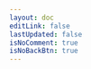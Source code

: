 ```yaml
---
layout: doc
editLink: false
lastUpdated: false
isNoComment: true
isNoBackBtn: true
---
```


<template v-if="tags.length">
  <div class="tags-list">
    <a
      v-for="tag in tags"
      :key="tag"
      :href="`/tags?tag=${encodeURIComponent(tag)}`"
      class="tag-item-link"
      style="text-decoration:none;display:inline-block;"
    >
      <t-tag
        :theme="selectedTag === tag ? 'primary' : 'default'"
        variant="outline"
        shape="round"
        style="cursor:pointer"
      >
        {{ tag }}
        <strong class="tag-count">{{ tagCounts[tag] || 0 }}</strong>
      </t-tag>
    </a>
  </div>
  <div v-if="selectedTag">
    <h2 class="tag-title">
      <a class="header-anchor" :href="`#${selectedTag}`" :aria-label="`锚点 ${selectedTag}`">​</a>
      <span class="tag-label source-han-serif hollow-text">{{ selectedTag }}</span>
    </h2>
    <div v-if="filteredPosts.length === 0" class="no-posts">暂无相关文章</div>
    <div class="tag-post-container" v-for="post in filteredPosts" :key="post.url">
      <a :href="post.url" class="post-link source-han-serif">{{ post.title }}</a>
      <span class="post-date">{{ post.date.string }}</span>
    </div>
  </div>
  <div v-else class="tip-text">点击上方标签可查看相关文章</div>
</template>

<script lang="ts" setup>
import { ref, computed, watchEffect } from "vue";
import { data as posts } from "./.vitepress/theme/posts.data.mts";
import { Tag as TTag } from "tdesign-vue-next";
import { useRouter, useRoute } from "vitepress";

const tags = computed(() => {
  const set = new Set<string>();
  posts.forEach(post => {
    (post.tags || []).forEach(tag => set.add(tag));
  });
  return Array.from(set).sort();
});

const tagCounts = computed(() => {
  const counts: Record<string, number> = {};
  posts.forEach(post => {
    (post.tags || []).forEach(tag => {
      counts[tag] = (counts[tag] || 0) + 1;
    });
  });
  return counts;
});

const selectedTag = ref<string | null>(null);
const filteredPosts = computed(() => {
  if (!selectedTag.value) return [];
  return posts.filter(post => (post.tags || []).includes(selectedTag.value!)).sort((a, b) => b.date.time - a.date.time);
});

const router = useRouter();
const route = useRoute();

function getTagFromQuery() {
  // 兼容 vitepress 2.x query 为空的情况，手动解析
  let tag = route.query?.tag;
  if (!tag && typeof window !== 'undefined') {
    const m = window.location.search.match(/[?&]tag=([^&]+)/);
    if (m) tag = decodeURIComponent(m[1]);
  }
  return typeof tag === 'string' && tag ? tag : null;
}

// 页面加载和路由变化时自动同步 selectedTag
watchEffect(() => {
  selectedTag.value = getTagFromQuery();
});

function onTagClick(tag: string) {}
function clearTag() {
  router.replace("/tags");
}
</script>

<style scoped>
.tags-list {
  margin-bottom: 24px;
  display: flex;
  flex-wrap: wrap;
  gap: 10px 12px;
}
.tag-item-link {
  margin-right: 2px;
}
.tag-item {
  cursor: pointer;
  font-size: 15px;
  transition: box-shadow 0.2s;
}
.tag-item[theme="primary"] {
  box-shadow: 0 2px 8px rgba(0, 98, 255, 0.08);
}
.tag-title {
  margin-bottom: 6px;
  border-top: 0px;
  position: relative;
  top: 0;
  left: 0;
}
.tag-label {
  position: absolute;
  top: 1px;
  left: -6px;
  z-index: -1;
  opacity: .16;
  font-size: 40px;
  font-weight: 900;
  color: var(--vp-c-text-1);
  font-family: 'SourceHanSerifCN', serif;
  letter-spacing: 2px;
}
.tag-post-container {
  display: flex;
  justify-content: space-between;
  margin: 12px 0;
}
.post-link {
  font-weight: 400;
  font-family: 'SourceHanSerifCN', serif;
  font-size: 1.08em;
}
.hollow-text {
  color: var(--vp-c-bg);
  -webkit-text-stroke: 1px var(--vp-c-text-1);
  text-stroke: 1px var(--vp-c-text-1);
}
.post-date {
  opacity: .6;
}
.no-posts {
  color: #888;
  margin-bottom: 20px;
  font-size: 16px;
  text-align: center;
}
.tip-text {
  color: #aaa;
  font-size: 15px;
  margin-top: 16px;
  text-align: center;
}
.back-all-tags {
  margin-top: 24px;
  text-align: right;
}
.back-btn {
  cursor: pointer;
  font-size: 14px;
  color: #666;
}
.tag-count {
  opacity: .6;
  margin-left: 4px;
  color: #1976d2;
}
@media (max-width: 600px) {
  .tag-label {
    font-size: 36px;
    left: 0;
  }
}
</style>
